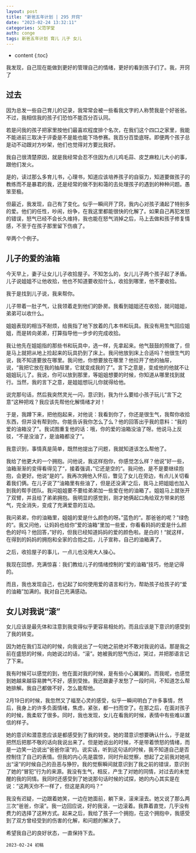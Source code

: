 ```yaml
---
layout: post
title: "新爸五年计划 | 295 开窍"
date: "2023-02-24 13:32:11"
categories: 父范学堂
auth: conge
tags: 新爸五年计划 育儿 儿子 女儿 
---
```

* content
{:toc}

我发现，自己现在能做到更好的管理自己的情绪，更好的看到孩子们了。我，开窍了




## 过去

因为总发一些自己育儿的记录，我常常会被一些看我文字的人称赞我是个好爸爸。不过，我相信我的孩子们恐怕不能百分百认同。

若是问我的孩子把家里按他们最喜欢程度排个名次，在我们这个四口之家里，我能不能进前三取决于评委是不是能也能下场参赛。我百分百垫底呀。即便两个孩子总是动不动跟对方吵架，他们也觉得对方要比我好。

我自己很清楚原因，就是我经常会忍不住因为点儿鸡毛蒜、皮芝麻粒儿大小的事，跟他们发火。

是的，读过那么多育儿书，心理书，知道应该培养孩子的自驱力，知道要做孩子的教练而不是暴君的我，还是经常的做不到和蔼的去处理孩子的遇到的种种问题。愚笨至极。

但最近，我发现，自己有了变化。似乎一瞬间开了窍，我内心对孩子涌起了特别多的爱。他们的任性，吵闹，纷争，在我这里都能很快的化解了。如果自己再犯发怒的错误，怒气已经不会长久维持，我也能在怒气消掉之后，马上去做和孩子修复情感，不至于在孩子那里留下伤痕了。

举两个个例子。

## 儿子的爱的油箱

今天早上，妻子让女儿儿子收拾屋子。不知怎么的，女儿儿子两个孩子起了矛盾。儿子说姐姐不让他收拾，他也不知道要收拾什么，收拾到哪里，他不要收拾。

我于是找到儿子说，我来帮你。

儿子带着一肚子气，让我领着走到他们的卧房。我看到姐姐还在收拾，就问姐姐，弟弟可以收什么。

姐姐表现的相当不耐烦，给我指了地下放着的几本书和玩具。我没有用生气回应姐姐，而是转向弟弟，打算指导他一步步的完成收拾。

我让他先在姐姐指的那些书和玩具中，选一样，先拿起来。他气鼓鼓的照做了，但是马上就把从地上捡起来的玩具扔到了床上。我问他放到床上合适吗？他很生气的说，我不知道要放在哪里。我问他，你想要放在哪里？他拉开了他的抽屉，说，“我把它放在我的抽屉里，它就变成我的了”。言下之意是，变成他的他就不让姐姐玩儿了。我说，你可以放到那里，等姐姐想要的时候，你知道从哪里找到就行。当然，我的言下之意，是姐姐想玩儿你就得给他。

说完那句话，然后我突然灵光一闪，意识到，我为什么要给小孩子玩儿“言下之意”这种把戏？我应该先帮他化解情绪才对！

于是，我蹲下来，把他抱起来，对他说：我看到你了，你还是很生气，我帮你收拾东西，但并没有帮到你。你能告诉我你怎么了么？他的回答出乎我的意料：“我的爱的油箱没了”。我试图重复他的话：哦，你的爱的油箱没油了呀。他说马上反驳，“不是没油了，是油箱都没了”。

我意识到，事情真是简单，既然他提出了问题，我就知道该怎么帮他了。

我给了他更大的一个拥抱。问他说，我这样抱你，你感觉怎么样？他说”好一些，油箱渐渐的变得看得见了“，接着强调，”它还是空的“。我问他，是不是要继续抱抱，会更好。他说“是的”。我再次拥他入怀后，瞥见了女儿在旁边，有点儿关切看着我们俩。在儿子说了”油箱里有些油了，但是还没满“之后，我马上把姐姐也加入到我的帮手团队。我问姐姐要不要给弟弟加一些爱在他的油箱了。姐姐马上就张开了双臂，并且给了弟弟拥抱。我明显的感觉到，刚才她俩起口角给双方带来的怒气，完全消失，变成了充满爱意的互动。

我问弟弟，你的油箱里，姐姐的爱是什么颜色的呀。”蓝色的“。那爸爸的呢？”绿色的“。我又问他，让妈妈也给你”爱的油箱“里加一些爱，你看看妈妈的爱是什么颜色的好吗？他回答，”好的，但我已经知道妈妈的爱的颜色啦。是白的！“就这样，在得到的妈妈的拥抱和全家的合抱之后，儿子宣称，自己的油箱满了。

之后，收拾屋子的事儿，一点儿也没用大人操心。

我现在回想，充满惊喜：我们教给儿子的情绪控制的“爱的油箱“技巧，他是记得的。

而且，我也发现自己，也记起了如何使用爱的语言和行为，帮助孩子给孩子的“爱的油箱”加满的。我对自己充满感动。

## 女儿对我说“滚”

女儿应该是最先体和注意到我变得似乎更容易相处的。而且应该是下意识的感受到了我的转变。

因为她在我们互动的时候，向我说出了一句她之前绝对不敢对我说的话。那是我之前在盛怒的时候，向她说过的话，“滚”。她被我的怒气伤过，哭过，并把那语言记了下来。

我有时候可以感觉的到，他在面对我的时候，是有些小心翼翼的。而我呢，也感觉到她越来越容易脾气不好，感到受挫。我还跟妻子发愁了一段时间，不知道怎么帮她排解。我自己都做不好，怎么能帮他。

2月19日的时候，我忽然又了福至心灵的感受，似乎一瞬间明白了许多事情，然后，我身上的许多负面情绪，焦虑，紧张，都一扫而空了。在那之后，在面对孩子的时候，我柔软了很多。同时，我也发现，女儿在看我的时候，表情中有些难以置信的样子。

她的意识和潜意思应该是都感受到了我的转变。她的潜意识想要确认什么，于是就把然后把那不敬的话向我说出来了。但是她说出的时候，不是带着愤怒的情绪，而是一边笑一边说出”爸爸你滚“的。说实话，听到这句话的时候，我不知道自己是否控制住了自己的表情。但我的内心先是震惊，同时升起觉察，想起了之前我对她吼出“滚”的时候自己的丑恶与狰狞。我的觉察瞬间就意识到了我之前的错误，意识到了她的“冒犯”行为的来源。我没有生气，相反，产生了对她的同情，对过去的未觉醒的我的同情。我同时还感受到了她说那句话时候的试探，她的内心其实是在说：”这两天你不一样了，但这是真的吗？“

我没有迟疑，一边跟着她笑，一边在她面前，躺下来，滚来滚去。她又说了那么两三次“爸爸，你滚”。我一边回应说，好的我滚，一边滚着。我靠着直觉，几乎没有费力的选择了这种方式。起来之后，我给了孩子一个拥抱，在这个拥抱中，我感受到了双方曾经受到的伤害的化解，和问题的解决了。

希望我自己的良好状态，一直保持下去。

```
2023-02-24 初稿
```
